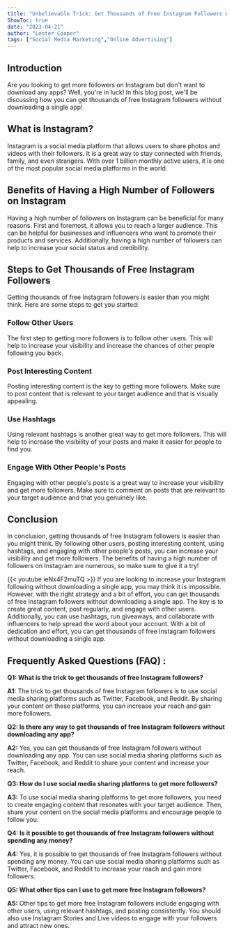```yaml
---
title: "Unbelievable Trick: Get Thousands of Free Instagram Followers Without Downloading a Single App!"
ShowToc: true 
date: "2023-04-21"
author: "Lester Cooper" 
tags: ["Social Media Marketing","Online Advertising"]
---
```

## Introduction
Are you looking to get more followers on Instagram but don't want to download any apps? Well, you're in luck! In this blog post, we'll be discussing how you can get thousands of free Instagram followers without downloading a single app!

## What is Instagram?
Instagram is a social media platform that allows users to share photos and videos with their followers. It is a great way to stay connected with friends, family, and even strangers. With over 1 billion monthly active users, it is one of the most popular social media platforms in the world.

## Benefits of Having a High Number of Followers on Instagram
Having a high number of followers on Instagram can be beneficial for many reasons. First and foremost, it allows you to reach a larger audience. This can be helpful for businesses and influencers who want to promote their products and services. Additionally, having a high number of followers can help to increase your social status and credibility.

## Steps to Get Thousands of Free Instagram Followers
Getting thousands of free Instagram followers is easier than you might think. Here are some steps to get you started:

### Follow Other Users
The first step to getting more followers is to follow other users. This will help to increase your visibility and increase the chances of other people following you back.

### Post Interesting Content
Posting interesting content is the key to getting more followers. Make sure to post content that is relevant to your target audience and that is visually appealing.

### Use Hashtags
Using relevant hashtags is another great way to get more followers. This will help to increase the visibility of your posts and make it easier for people to find you.

### Engage With Other People's Posts
Engaging with other people's posts is a great way to increase your visibility and get more followers. Make sure to comment on posts that are relevant to your target audience and that you genuinely like.

## Conclusion
In conclusion, getting thousands of free Instagram followers is easier than you might think. By following other users, posting interesting content, using hashtags, and engaging with other people's posts, you can increase your visibility and get more followers. The benefits of having a high number of followers on Instagram are numerous, so make sure to give it a try!

{{< youtube ieNx4F2muTQ >}} 
If you are looking to increase your Instagram following without downloading a single app, you may think it is impossible. However, with the right strategy and a bit of effort, you can get thousands of free Instagram followers without downloading a single app. The key is to create great content, post regularly, and engage with other users. Additionally, you can use hashtags, run giveaways, and collaborate with influencers to help spread the word about your account. With a bit of dedication and effort, you can get thousands of free Instagram followers without downloading a single app.

## Frequently Asked Questions (FAQ) :
**Q1: What is the trick to get thousands of free Instagram followers?**

**A1:** The trick to get thousands of free Instagram followers is to use social media sharing platforms such as Twitter, Facebook, and Reddit. By sharing your content on these platforms, you can increase your reach and gain more followers.

**Q2: Is there any way to get thousands of free Instagram followers without downloading any app?**

**A2:** Yes, you can get thousands of free Instagram followers without downloading any app. You can use social media sharing platforms such as Twitter, Facebook, and Reddit to share your content and increase your reach.

**Q3: How do I use social media sharing platforms to get more followers?**

**A3:** To use social media sharing platforms to get more followers, you need to create engaging content that resonates with your target audience. Then, share your content on the social media platforms and encourage people to follow you.

**Q4: Is it possible to get thousands of free Instagram followers without spending any money?**

**A4:** Yes, it is possible to get thousands of free Instagram followers without spending any money. You can use social media sharing platforms such as Twitter, Facebook, and Reddit to increase your reach and gain more followers.

**Q5: What other tips can I use to get more free Instagram followers?**

**A5:** Other tips to get more free Instagram followers include engaging with other users, using relevant hashtags, and posting consistently. You should also use Instagram Stories and Live videos to engage with your followers and attract new ones.


